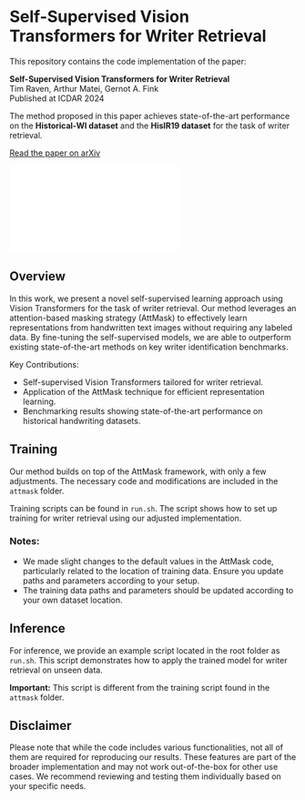 # Self-Supervised Vision Transformers for Writer Retrieval

This repository contains the code implementation of the paper:

**Self-Supervised Vision Transformers for Writer Retrieval**  
Tim Raven, Arthur Matei, Gernot A. Fink  
Published at ICDAR 2024

The method proposed in this paper achieves state-of-the-art performance on the **Historical-WI dataset** and the **HisIR19 dataset** for the task of writer retrieval.

[Read the paper on arXiv](https://arxiv.org/abs/2409.00751)

![Overview Schematic](assets/FIg1.drawio_6.pdf)

## Overview

In this work, we present a novel self-supervised learning approach using Vision Transformers for the task of writer retrieval. Our method leverages an attention-based masking strategy (AttMask) to effectively learn representations from handwritten text images without requiring any labeled data. By fine-tuning the self-supervised models, we are able to outperform existing state-of-the-art methods on key writer identification benchmarks.

Key Contributions:
- Self-supervised Vision Transformers tailored for writer retrieval.
- Application of the AttMask technique for efficient representation learning.
- Benchmarking results showing state-of-the-art performance on historical handwriting datasets.

## Training

Our method builds on top of the AttMask framework, with only a few adjustments. The necessary code and modifications are included in the `attmask` folder.

Training scripts can be found in `run.sh`. The script shows how to set up training for writer retrieval using our adjusted implementation.

### Notes:
- We made slight changes to the default values in the AttMask code, particularly related to the location of training data. Ensure you update paths and parameters according to your setup.
- The training data paths and parameters should be updated according to your own dataset location.

## Inference

For inference, we provide an example script located in the root folder as `run.sh`. This script demonstrates how to apply the trained model for writer retrieval on unseen data.

**Important:** This script is different from the training script found in the `attmask` folder.

## Disclaimer

Please note that while the code includes various functionalities, not all of them are required for reproducing our results. These features are part of the broader implementation and may not work out-of-the-box for other use cases. We recommend reviewing and testing them individually based on your specific needs.
